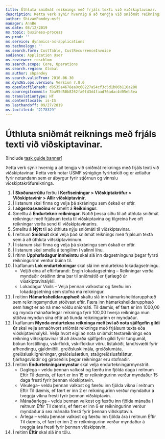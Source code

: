```yaml
---
title: Úthluta sniðmát reiknings með frjáls texti við viðskiptavinar.
description: Þetta verk sýnir hvernig á að tengja við sniðmát reiknings með frjáls texti við viðskiptavinar.
author: ShivamPandey-msft
manager: AnnBe
ms.date: 08/12/2019
ms.topic: business-process
ms.prod: ''
ms.service: dynamics-ax-applications
ms.technology: ''
ms.search.form: CustTable, CustRecurrenceInvoice
audience: Application User
ms.reviewer: roschlom
ms.search.scope: Core, Operations
ms.search.region: Global
ms.author: shpandey
ms.search.validFrom: 2016-06-30
ms.dyn365.ops.version: Version 7.0.0
ms.openlocfilehash: d9535a4678ea0c68227a54cf3c5d1b06b116a288
ms.sourcegitcommit: 3ba95d50b8262fa0f43d4faad76adac4d05eb3ea
ms.translationtype: HT
ms.contentlocale: is-IS
ms.lasthandoff: 09/27/2019
ms.locfileid: "2178329"
---
```

# <a name="assign-free-text-invoice-template-to-a-customer"></a>Úthluta sniðmát reiknings með frjáls texti við viðskiptavinar.

[!include [task guide banner](../../includes/task-guide-banner.md)]

Þetta verk sýnir hvernig á að tengja við sniðmát reiknings með frjáls texti við viðskiptavinar. Þetta verk notar USMF sýnigögn fyrirtækið og er ætlaður fyrir notandann sem er ábyrgur fyrir stjórnun og vinnslu viðskiptakröfureikninga.

1. Í **Skoðunarrúðu** ferðu í **Kerfiseiningar > Viðskiptakröfur > Viðskiptavinir > Allir viðskiptavinir**.
2. Í listanum skal finna og velja þá skráningu sem óskað er eftir.
3. Í **aðgerðasvæðinu** er smellt á **Reikningur**.
4. Smelltu á **Endurteknir reikningar**. Notið þessa síðu til að úthluta sniðmát reikningur með frjálsum texta til viðskiptavina og tilgreina hve oft reikningar verða send til viðskiptavinarins.  
5. Smelltu á **Nýtt** til að úthluta nýju sniðmáti til viðskiptavinar.
6. Í reitnum **Sniðmát** skal velja það sniðmát reiknings með frjálsum texta sem á að úthluta viðskiptavininum.
7. Í listanum skal finna og velja þá skráningu sem óskað er eftir.
8. Í listanum skal smella á tengilinn í valinni línu.
9. Í ritinn **Upphafsdagur innheimtu** skal slá inn dagsetninguna þegar fyrsti reikningurinn verður búinn til.
10. Í kaflanum **Lok endurtekningar** skal slá inn endurtekna lokadagsetningu.  
    * Veljið eina af eftirfarandi: Engin lokadagsetning – Reikningar verða myndaðir óráðinn tíma þar til sniðmátið er fjarlægð úr viðskiptavinalykli.
    * Lokadagur Víxils – Velja þennan valkostur og færðu inn lokadagsetning sem stofna má reikningur.  
11. Í reitinn **Hámarksheildarupphæð** skaltu slá inn hámarksheildarupphæð sem reikningsmyndun stöðvast eftir. Færa inn hámarksheildarupphæð sem hægt er að ná með völdu sniðmáti. Til dæmis, ef fært er inn 1000,00 og mynda mánaðarlegar reikninga fyrir 100,00 hverja reikninga mun stöðva myndun sína eftir að tíunda reikningurinn er myndaður.  
12. Í kaflanum **Mynda endurtekna reikninga með því að nota sjálfgefin gildi úr** skal velja annaðhvort sniðmát reiknings með frjálsum texta eða viðskiptavinalykil. Velja hvort eigi að nota sniðmát textareiknings eða reikning viðskiptavinar til að ákvarða sjálfgefin gildi fyrir tungumál, bókun forstillingu, vsk-flokk, vsk-flokkur vöru, listakóði, land/svæði fyrir afhendingu, gjaldmiðill, greiðsluskilmála, greiðslumáta, greiðsluskilgreiningar, greiðsluáætlun, staðgreiðsluafsláttur, fjárhagsvíddir og gíróseðils þegar reikningar eru stofnaðir.  
13. Í reitinn **Endurtekningarmynstur** skal velja endurtekningarmynstrið.
    + Daglega – veldu þennan valkost og færðu inn fjölda daga í reitnum Eftir Til dæmis, ef fært er inn 15 er reikningurinn verður myndaður 15 daga fresti fyrir þennan viðskiptavin.
    + Vikulega– veldu þennan valkost og færðu inn fjölda vikna í reitnum Eftir Til dæmis, ef fært er inn 2 er reikningurinn verður myndaður á tveggja vikna fresti fyrir þennan viðskiptavin.
    + Mánaðarlega – veldu þennan valkost og færðu inn fjölda mánaða í reitnum Eftir Til dæmis, ef fært er inn 6 er reikningurinn verður myndaður á sex mánaða fresti fyrir þennan viðskiptavin.
    + Árlega – veldu þennan valkost og færðu inn fjölda ára í reitnum Eftir Til dæmis, ef fært er inn 2 er reikningurinn verður myndaður á tveggja ára fresti fyrir þennan viðskiptavin.  
14. Í reitinn **Eftir** skal slá inn tölu.

